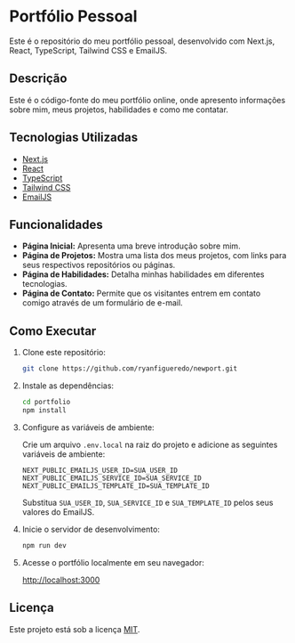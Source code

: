 # Portfólio Pessoal

Este é o repositório do meu portfólio pessoal, desenvolvido com Next.js, React, TypeScript, Tailwind CSS e EmailJS.

## Descrição

Este é o código-fonte do meu portfólio online, onde apresento informações sobre mim, meus projetos, habilidades e como me contatar.

## Tecnologias Utilizadas

- [Next.js](https://nextjs.org/)
- [React](https://reactjs.org/)
- [TypeScript](https://www.typescriptlang.org/)
- [Tailwind CSS](https://tailwindcss.com/)
- [EmailJS](https://www.emailjs.com/)

## Funcionalidades

- **Página Inicial:** Apresenta uma breve introdução sobre mim.
- **Página de Projetos:** Mostra uma lista dos meus projetos, com links para seus respectivos repositórios ou páginas.
- **Página de Habilidades:** Detalha minhas habilidades em diferentes tecnologias.
- **Página de Contato:** Permite que os visitantes entrem em contato comigo através de um formulário de e-mail.

## Como Executar

1. Clone este repositório:

   ```bash
   git clone https://github.com/ryanfigueredo/newport.git
   ```

2. Instale as dependências:

   ```bash
   cd portfolio
   npm install
   ```

3. Configure as variáveis de ambiente:

   Crie um arquivo `.env.local` na raiz do projeto e adicione as seguintes variáveis de ambiente:

   ```plaintext
   NEXT_PUBLIC_EMAILJS_USER_ID=SUA_USER_ID
   NEXT_PUBLIC_EMAILJS_SERVICE_ID=SUA_SERVICE_ID
   NEXT_PUBLIC_EMAILJS_TEMPLATE_ID=SUA_TEMPLATE_ID
   ```

   Substitua `SUA_USER_ID`, `SUA_SERVICE_ID` e `SUA_TEMPLATE_ID` pelos seus valores do EmailJS.

4. Inicie o servidor de desenvolvimento:

   ```bash
   npm run dev
   ```

5. Acesse o portfólio localmente em seu navegador:

   [http://localhost:3000](http://localhost:3000)

## Licença

Este projeto está sob a licença [MIT](LICENSE).
